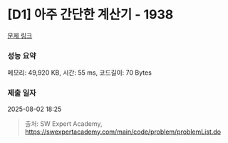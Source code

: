 # [D1] 아주 간단한 계산기 - 1938 

[문제 링크](https://swexpertacademy.com/main/code/problem/problemDetail.do?contestProbId=AV5PjsYKAMIDFAUq) 

### 성능 요약

메모리: 49,920 KB, 시간: 55 ms, 코드길이: 70 Bytes

### 제출 일자

2025-08-02 18:25



> 출처: SW Expert Academy, https://swexpertacademy.com/main/code/problem/problemList.do